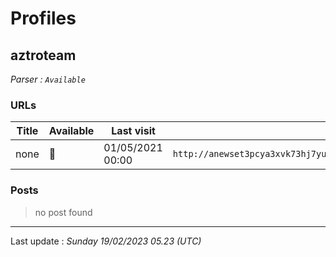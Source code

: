 # Profiles

## **aztroteam**


_Parser : `Available`_

### URLs
| Title | Available | Last visit | fqdn | Screenshot 
|---|---|---|---|---|
| none | 🔴 | 01/05/2021 00:00 | `http://anewset3pcya3xvk73hj7yunuamutxxsm5sohkdi32blhmql55tvgqad.onion` | ❌ | 

### Posts

> no post found


 --- 


Last update : _Sunday 19/02/2023 05.23 (UTC)_
